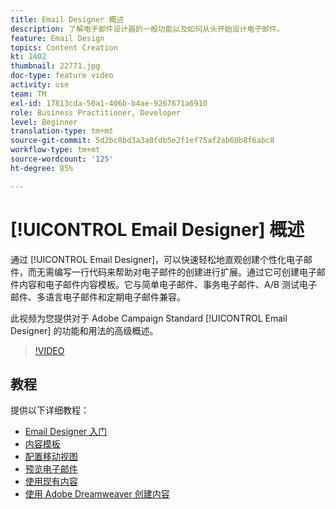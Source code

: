 ```yaml
---
title: Email Designer 概述
description: 了解电子邮件设计器的一般功能以及如何从头开始设计电子邮件。
feature: Email Design
topics: Content Creation
kt: 1402
thumbnail: 22771.jpg
doc-type: feature video
activity: use
team: TM
exl-id: 17813cda-50a1-406b-b4ae-9267671a6910
role: Business Practitioner, Developer
level: Beginner
translation-type: tm+mt
source-git-commit: 5d2bc8bd3a3a0fdb5e2f1ef75af2ab60b8f6abc8
workflow-type: tm+mt
source-wordcount: '125'
ht-degree: 85%

---
```


# [!UICONTROL Email Designer] 概述

通过 [!UICONTROL Email Designer]，可以快速轻松地直观创建个性化电子邮件，而无需编写一行代码来帮助对电子邮件的创建进行扩展。通过它可创建电子邮件内容和电子邮件内容模板。它与简单电子邮件、事务电子邮件、A/B 测试电子邮件、多语言电子邮件和定期电子邮件兼容。

此视频为您提供对于 Adobe Campaign Standard [!UICONTROL Email Designer] 的功能和用法的高级概述。

>[!VIDEO](https://video.tv.adobe.com/v/22771?quality=12)

## 教程

提供以下详细教程：

* [Email Designer 入门](/help/designing-content/email-designer/getting-started-with-the-email-designer.md)
* [内容模板](/help/designing-content/email-designer/email-content-templates.md)
* [配置移动视图](/help/designing-content/email-designer/configure-the-mobile-view.md)
* [预览电子邮件](/help/designing-content/email-designer/preview-your-email.md)
* [使用现有内容](/help/designing-content/email-designer/working-with-existing-content.md)
* [使用 Adobe Dreamweaver 创建内容](/help/designing-content/email-designer/dreamweaver-integration.md)
